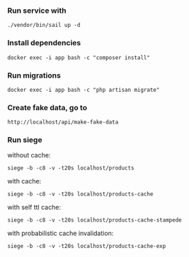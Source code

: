 ### Run service with 
```
./vendor/bin/sail up -d
```

### Install dependencies
```
docker exec -i app bash -c "composer install"
```

### Run migrations
```
docker exec -i app bash -c "php artisan migrate"
```

### Create fake data, go to
```
http://localhost/api/make-fake-data
```

### Run siege 
without cache:
```
siege -b -c8 -v -t20s localhost/products
```
with cache:
```
siege -b -c8 -v -t20s localhost/products-cache
```
with self ttl cache:
```
siege -b -c8 -v -t20s localhost/products-cache-stampede
```
with probabilistic cache invalidation:
```
siege -b -c8 -v -t20s localhost/products-cache-exp
```